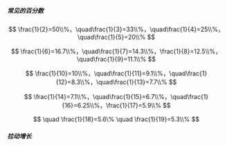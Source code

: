 ##### 常见的百分数

$$
\frac{1}{2}=50\\%，\quad\frac{1}{3}=33\\%，\quad\frac{1}{4}=25\\%，\quad\frac{1}{5}=20\\%
$$

$$
\frac{1}{6}=16.7\\%，\quad\frac{1}{7}=14.3\\%，\frac{1}{8}=12.5\\%，\quad\frac{1}{9}=11.1\\%
$$

$$
\frac{1}{10}=10\\%，\quad\frac{1}{11}=9.1\\%，\quad\frac{1}{12}=8.3\\%，\quad\frac{1}{13}=7.7\\% 
$$

$$
\frac{1}{14}=7.1\\%，\quad\frac{1}{15}=6.7\\%，\quad\frac{1}{16}=6.25\\%，\frac{1}{17}=5.9\\% 
$$

$$
\quad \frac{1}{18}=5.6\% \quad \frac{1}{19}=5.3\\%
$$

##### 拉动增长


